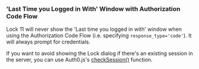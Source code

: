 ### 'Last Time you Logged in With' Window with Authorization Code Flow

Lock 11 will never show the 'Last time you logged in with' window when using the Authorization Code Flow (i.e. specifying `response_type='code'`). It will always prompt for credentials.

If you want to avoid showing the Lock dialog if there's an existing session in the server, you can use Auth0.js's [checkSession()](/libraries/auth0js#using-checksession-to-acquire-new-tokens) function.
